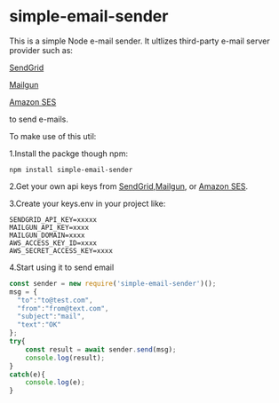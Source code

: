 # simple-email-sender
This is a simple Node e-mail sender. It ultlizes third-party e-mail server provider such as:

  [SendGrid](https://sendgrid.com/)
  
  [Mailgun](https://Mailgun.com/)
  
  [Amazon SES](https://aws.amazon.com/ses/)
  
  to send e-mails.

To make use of this util:

1.Install the packge though npm: 
```
npm install simple-email-sender
```


2.Get your own api keys from [SendGrid](https://sendgrid.com/),[Mailgun](https://Mailgun.com/), or [Amazon SES](https://aws.amazon.com/ses/).


3.Create your keys.env in your project like:
```
SENDGRID_API_KEY=xxxxx
MAILGUN_API_KEY=xxxx
MAILGUN_DOMAIN=xxxx
AWS_ACCESS_KEY_ID=xxxx
AWS_SECRET_ACCESS_KEY=xxxx
```


4.Start using it to send email
```javascript
const sender = new require('simple-email-sender')();
msg = {
  "to":"to@test.com",
  "from":"from@text.com",
  "subject":"mail",
  "text":"OK"
};
try{
    const result = await sender.send(msg);
    console.log(result);
}
catch(e){
    console.log(e);
}
```

